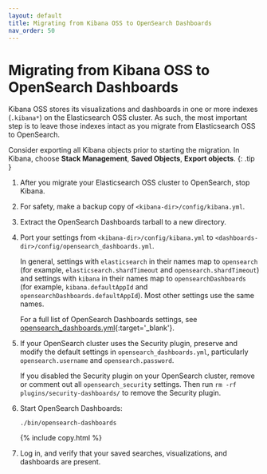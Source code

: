 ```yaml
---
layout: default
title: Migrating from Kibana OSS to OpenSearch Dashboards
nav_order: 50
---
```


# Migrating from Kibana OSS to OpenSearch Dashboards

Kibana OSS stores its visualizations and dashboards in one or more indexes (`.kibana*`) on the Elasticsearch OSS cluster. As such, the most important step is to leave those indexes intact as you migrate from Elasticsearch OSS to OpenSearch.

Consider exporting all Kibana objects prior to starting the migration. In Kibana, choose **Stack Management**, **Saved Objects**, **Export objects**.
{: .tip }

1. After you migrate your Elasticsearch OSS cluster to OpenSearch, stop Kibana.

1. For safety, make a backup copy of `<kibana-dir>/config/kibana.yml`.

1. Extract the OpenSearch Dashboards tarball to a new directory.

1. Port your settings from `<kibana-dir>/config/kibana.yml` to `<dashboards-dir>/config/opensearch_dashboards.yml`.

   In general, settings with `elasticsearch` in their names map to `opensearch` (for example, `elasticsearch.shardTimeout` and `opensearch.shardTimeout`) and settings with `kibana` in their names map to `opensearchDashboards` (for example, `kibana.defaultAppId` and `opensearchDashboards.defaultAppId`). Most other settings use the same names.

   For a full list of OpenSearch Dashboards settings, see [opensearch_dashboards.yml](https://github.com/opensearch-project/OpenSearch-Dashboards/blob/main/config/opensearch_dashboards.yml){:target='\_blank'}.

1. If your OpenSearch cluster uses the Security plugin, preserve and modify the default settings in `opensearch_dashboards.yml`, particularly `opensearch.username` and `opensearch.password`.

   If you disabled the Security plugin on your OpenSearch cluster, remove or comment out all `opensearch_security` settings. Then run `rm -rf plugins/security-dashboards/` to remove the Security plugin.

1. Start OpenSearch Dashboards:

   ```
   ./bin/opensearch-dashboards
   ```
   {% include copy.html %}

1. Log in, and verify that your saved searches, visualizations, and dashboards are present.

